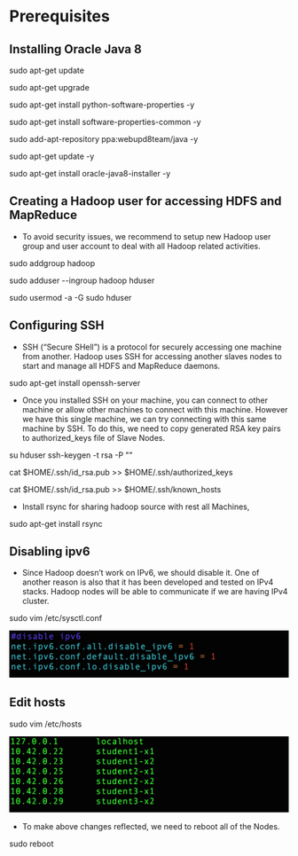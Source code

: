 # Prerequisites

## Installing Oracle Java 8

sudo apt-get update

sudo apt-get upgrade

sudo apt-get install python-software-properties -y

sudo apt-get install software-properties-common -y

sudo add-apt-repository ppa:webupd8team/java -y

sudo apt-get update -y

sudo apt-get install oracle-java8-installer -y

## Creating a Hadoop user for accessing HDFS and MapReduce

* To avoid security issues, we recommend to setup new Hadoop user group and user account to deal with all Hadoop related activities.

sudo addgroup hadoop

sudo adduser --ingroup hadoop hduser

sudo usermod -a -G sudo hduser

## Configuring SSH

* SSH \(“Secure SHell”\) is a protocol for securely accessing one machine from another. Hadoop uses SSH for accessing another slaves nodes to start and manage all HDFS and MapReduce daemons.

sudo apt-get install openssh-server

* Once you installed SSH on your machine, you can connect to other machine or allow other machines to connect with this machine. However we have this single machine, we can try connecting with this same machine by SSH. To do this, we need to copy generated RSA key pairs to authorized\_keys file of Slave Nodes.

su hduser ssh-keygen -t rsa -P ""

cat $HOME/.ssh/id\_rsa.pub &gt;&gt; $HOME/.ssh/authorized\_keys

cat $HOME/.ssh/id\_rsa.pub &gt;&gt; $HOME/.ssh/known\_hosts

* Install rsync for sharing hadoop source with rest all Machines,

sudo apt-get install rsync

## Disabling ipv6

* Since Hadoop doesn’t work on IPv6, we should disable it. One of another reason is also that it has been developed and tested on IPv4 stacks. Hadoop nodes will be able to communicate if we are having IPv4 cluster.

sudo vim /etc/sysctl.conf

![](https://raw.githubusercontent.com/congqiyuan/tutorial/master/hadoop_cluster/2.png)

## Edit hosts

sudo vim /etc/hosts

![](https://raw.githubusercontent.com/congqiyuan/tutorial/master/hadoop_cluster/3.png)

* To make above changes reflected, we need to reboot all of the Nodes.

sudo reboot

